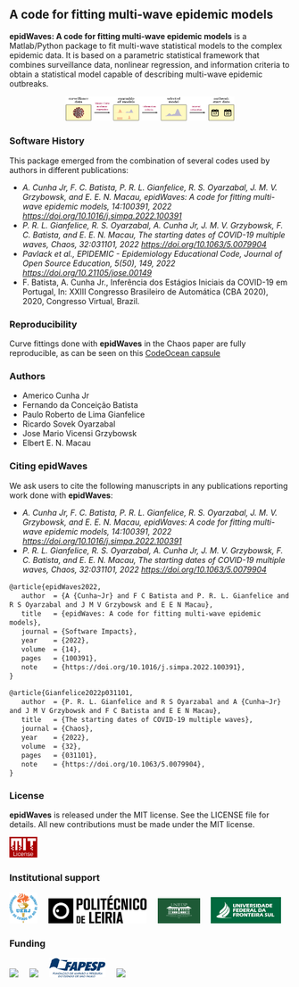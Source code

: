 ## A code for fitting multi-wave epidemic models

**epidWaves: A code for fitting multi-wave epidemic models** is a Matlab/Python package to fit multi-wave statistical models to the complex epidemic data. It is based on a parametric statistical framework that combines surveillance data, nonlinear regression, and information criteria to obtain a statistical model capable of describing multi-wave epidemic outbreaks.

<p align="center">
<img src="logo/epidWaves-Framework.png" width="60%">
</p>

### Software History

This package emerged from the combination of several codes used by authors in different publications:
- *A. Cunha Jr, F. C. Batista, P. R. L. Gianfelice, R. S. Oyarzabal, J. M. V. Grzybowsk, and E. E. N. Macau, epidWaves: A code for fitting multi-wave epidemic models, 14:100391, 2022 https://doi.org/10.1016/j.simpa.2022.100391*
- *P. R. L. Gianfelice, R. S. Oyarzabal, A. Cunha Jr, J. M. V. Grzybowsk, F. C. Batista, and E. E. N. Macau, The starting dates of COVID-19 multiple waves, Chaos, 32:031101, 2022 https://doi.org/10.1063/5.0079904*
- *Pavlack et al., EPIDEMIC - Epidemiology Educational Code, Journal of Open Source Education, 5(50), 149, 2022 https://doi.org/10.21105/jose.00149*
- F. Batista, A. Cunha Jr., Inferência dos Estágios Iniciais da COVID-19 em Portugal, In: XXIII Congresso Brasileiro de Automática (CBA 2020), 2020, Congresso Virtual, Brazil.

### Reproducibility

Curve fittings done with **epidWaves** in the Chaos paper are fully reproducible, as can be seen on this <a href="https://codeocean.com/capsule/0219197/tree/v5" target="_blank">CodeOcean capsule</a>

### Authors
- Americo Cunha Jr
- Fernando da Conceição Batista
- Paulo Roberto de Lima Gianfelice
- Ricardo Sovek Oyarzabal
- Jose Mario Vicensi Grzybowsk
- Elbert E. N. Macau

### Citing epidWaves
We ask users to cite the following manuscripts in any publications reporting work done with **epidWaves**:
- *A. Cunha Jr, F. C. Batista, P. R. L. Gianfelice, R. S. Oyarzabal, J. M. V. Grzybowsk, and E. E. N. Macau, epidWaves: A code for fitting multi-wave epidemic models, 14:100391, 2022 https://doi.org/10.1016/j.simpa.2022.100391*
- *P. R. L. Gianfelice, R. S. Oyarzabal, A. Cunha Jr, J. M. V. Grzybowsk, F. C. Batista, and E. E. N. Macau, The starting dates of COVID-19 multiple waves, Chaos, 32:031101, 2022 https://doi.org/10.1063/5.0079904*

```
@article{epidWaves2022,
   author  = {A {Cunha~Jr} and F C Batista and P. R. L. Gianfelice and R S Oyarzabal and J M V Grzybowsk and E E N Macau},
   title   = {epidWaves: A code for fitting multi-wave epidemic models},
   journal = {Software Impacts},
   year    = {2022},
   volume  = {14},
   pages   = {100391},
   note    = {https://doi.org/10.1016/j.simpa.2022.100391},
}
```

```
@article{Gianfelice2022p031101,
   author  = {P. R. L. Gianfelice and R S Oyarzabal and A {Cunha~Jr} and J M V Grzybowsk and F C Batista and E E N Macau},
   title   = {The starting dates of COVID-19 multiple waves},
   journal = {Chaos},
   year    = {2022},
   volume  = {32},
   pages   = {031101},
   note    = {https://doi.org/10.1063/5.0079904},
}
```

### License
**epidWaves** is released under the MIT license. See the LICENSE file for details. All new contributions must be made under the MIT license.

<img src="logo/mit_license_red.png" width="10%"> 

### Institutional support

<img src="logo/logo_uerj_color.jpeg" width="10%"> &nbsp; &nbsp; <img src="logo/logo_ipl.png" width="35%"> &nbsp; &nbsp; <img src="logo/logo_unifesp_color.png" width="15%"> &nbsp; &nbsp;  <img src="logo/logo_uffs_color.png" width="25%">

### Funding

<img src="logo/cnpq.png" width="20%"> &nbsp; &nbsp; <img src="logo/capes.png" width="10%">  &nbsp; &nbsp; <img src="logo/fapesp.png" width="20%"> &nbsp; &nbsp; <img src="logo/faperj.jpg" width="20%">
